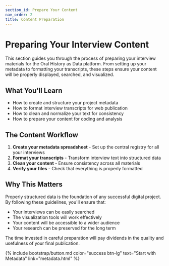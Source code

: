 ```yaml
---
section_id: Prepare Your Content
nav_order: 2
title: Content Preparation
---
```


# Preparing Your Interview Content

This section guides you through the process of preparing your interview materials for the Oral History as Data platform. From setting up your metadata to formatting your transcripts, these steps ensure your content will be properly displayed, searched, and visualized.

## What You'll Learn

- How to create and structure your project metadata
- How to format interview transcripts for web publication
- How to clean and normalize your text for consistency
- How to prepare your content for coding and analysis

## The Content Workflow

1. **Create your metadata spreadsheet** - Set up the central registry for all your interviews
2. **Format your transcripts** - Transform interview text into structured data
3. **Clean your content** - Ensure consistency across all materials
4. **Verify your files** - Check that everything is properly formatted

## Why This Matters

Properly structured data is the foundation of any successful digital project. By following these guidelines, you'll ensure that:

- Your interviews can be easily searched
- The visualization tools will work effectively
- Your content will be accessible to a wider audience
- Your research can be preserved for the long term

The time invested in careful preparation will pay dividends in the quality and usefulness of your final publication.

{% include bootstrap/button.md color="success btn-lg" text="Start with Metadata" link="metadata.html" %}

